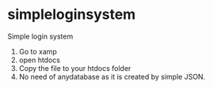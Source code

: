 # simpleloginsystem
Simple login system 
1. Go to xamp 
2. open htdocs
3. Copy the file to your htdocs folder 
4. No need of anydatabase as it is created by simple JSON.
